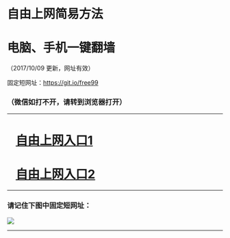 ﻿# 自由上网简易方法

# 电脑、手机一键翻墙

（2017/10/09 更新，网址有效）

固定短网址：https://git.io/free99

### （微信如打不开，请转到浏览器打开）


***





# &nbsp;&nbsp; <a href="http://ft252254728.fwq-tz-1001.info/fwqtz01.html?t=100900113297 " target="_blank">自由上网入口1</a>
# &nbsp;&nbsp; <a href="http://ft1546828159.fwq-tz-1002.info/fwqtz02.html?t=10090011055 " target="_blank">自由上网入口2</a>
***

### 请记住下图中固定短网址：

<img src="https://s3-us-west-2.amazonaws.com/fwq-1001/yjfq-20170905okok.png" /> 


***

